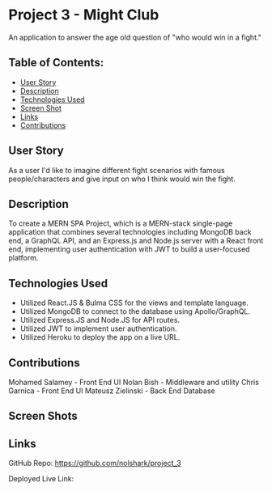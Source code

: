 # Project 3 - Might Club

An application to answer the age old question of "who would win in a fight." 

## Table of Contents: 
* [User Story](#User_Story)
* [Description](#Description)
* [Technologies Used](#Technologies_Used)
* [Screen Shot](#Screen_Shot)
* [Links](#Links)
* [Contributions](#Contributions)

## User Story
As a user I'd like to imagine different fight scenarios with famous people/characters and give input on who I think would win the fight. 

## Description
To create a MERN SPA Project, which is a MERN-stack single-page application that combines several technologies including MongoDB back end, a GraphQL API, and an Express.js and Node.js server with a React front end, implementing user authentication with JWT to build a user-focused platform.

## Technologies Used 
* Utilized React.JS & Bulma CSS for the views and template language. 
* Utilized MongoDB to connect to the database using Apollo/GraphQL. 
* Utilized Express.JS and Node.JS for API routes.
* Utilized JWT to implement user authentication.     
* Utilized Heroku to deploy the app on a live URL.    

## Contributions
Mohamed Salamey - Front End UI
Nolan Bish - Middleware and utility
Chris Garnica - Front End UI
Mateusz Zielinski - Back End Database

## Screen Shots


 
## Links

GitHub Repo: https://github.com/nolshark/project_3

Deployed Live Link: 
